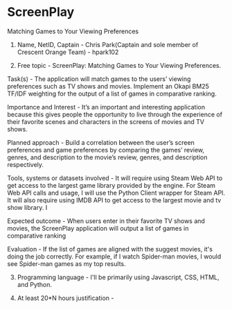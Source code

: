 # ScreenPlay
Matching Games to Your Viewing Preferences

1. Name, NetID, Captain - Chris Park(Captain and sole member of Crescent Orange Team) - hpark102

2. Free topic - ScreenPlay: Matching Games to Your Viewing Preferences.

Task(s) - The application will match games to the users’ viewing preferences such as TV shows and movies. Implement an Okapi BM25 TF/IDF weighting for the output of a list of games in comparative ranking.

Importance and Interest - It’s an important and interesting application because this gives people the opportunity to live through the experience of their favorite scenes and characters in the screens of movies and TV shows.

Planned approach - Build a correlation between the user’s screen preferences and game preferences by comparing the games’ review, genres, and description to the movie’s review, genres, and description respectively.

Tools, systems or datasets involved - It will require using Steam Web API to get access to the largest game library provided by the engine. For Steam Web API calls and usage, I will use the Python Client wrapper for Steam API. It will also require using IMDB API to get access to the largest movie and tv show library. I 

Expected outcome - When users enter in their favorite TV shows and movies, the ScreenPlay application will output a list of games in comparative ranking 

Evaluation - If the list of games are aligned with the suggest movies, it's doing the job correctly. For example, if I watch Spider-man movies, I would see Spider-man games as my top results.

3. Programming language - I'll be primarily using Javascript, CSS, HTML, and Python.

4. At least 20*N hours justification - 



 
